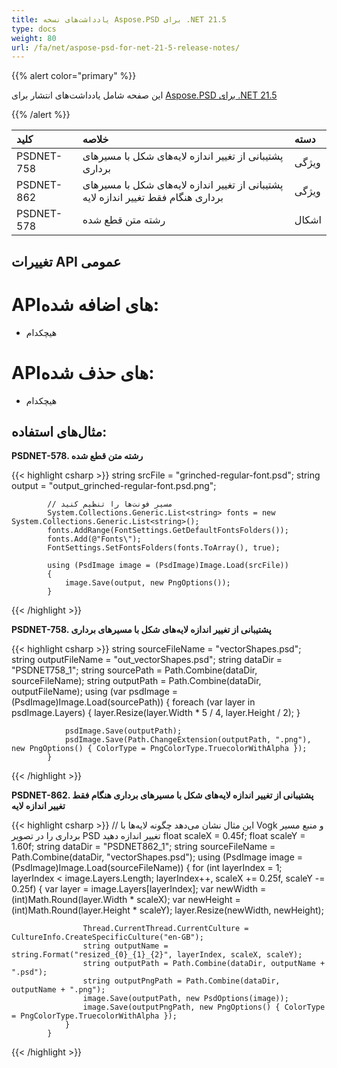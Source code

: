 ```yaml
---
title: یادداشت‌های نسخه Aspose.PSD برای .NET 21.5
type: docs
weight: 80
url: /fa/net/aspose-psd-for-net-21-5-release-notes/
---
```


{{% alert color="primary" %}}

این صفحه شامل یادداشت‌های انتشار برای [Aspose.PSD برای .NET 21.5](https://www.nuget.org/packages/Aspose.PSD/)

{{% /alert %}}

|**کلید**|**خلاصه**|**دسته**|
| :- | :- | :- |
|PSDNET-758|پشتیبانی از تغییر اندازه لایه‌های شکل با مسیر‌های برداری|ویژگی|
|PSDNET-862|پشتیبانی از تغییر اندازه لایه‌های شکل با مسیر‌های برداری هنگام فقط تغییر اندازه لایه|ویژگی|
|PSDNET-578|رشته متن قطع شده|اشکال|

## **تغییرات API عمومی**
# **API‌های اضافه شده:**
- هیچکدام

# **API‌های حذف شده:**
- هیچکدام

## **مثال‌های استفاده:**

**PSDNET-578. رشته متن قطع شده**

{{< highlight csharp >}}
            string srcFile = "grinched-regular-font.psd";
            string output = "output_grinched-regular-font.psd.png";

            // مسیر فونت‌ها را تنظیم کنید
            System.Collections.Generic.List<string> fonts = new System.Collections.Generic.List<string>();
            fonts.AddRange(FontSettings.GetDefaultFontsFolders());
            fonts.Add(@"Fonts\");
            FontSettings.SetFontsFolders(fonts.ToArray(), true);

            using (PsdImage image = (PsdImage)Image.Load(srcFile))
            {
                image.Save(output, new PngOptions());
            }
{{< /highlight >}}

**PSDNET-758. پشتیبانی از تغییر اندازه لایه‌های شکل با مسیر‌های برداری**

{{< highlight csharp >}}
            string sourceFileName = "vectorShapes.psd";
            string outputFileName = "out_vectorShapes.psd";
            string dataDir = "PSDNET758_1";
            string sourcePath = Path.Combine(dataDir, sourceFileName);
            string outputPath = Path.Combine(dataDir, outputFileName);
            using (var psdImage = (PsdImage)Image.Load(sourcePath))
            {
                foreach (var layer in psdImage.Layers)
                {
                    layer.Resize(layer.Width * 5 / 4, layer.Height / 2);
                }

                psdImage.Save(outputPath);
                psdImage.Save(Path.ChangeExtension(outputPath, ".png"), new PngOptions() { ColorType = PngColorType.TruecolorWithAlpha });
            }
{{< /highlight >}}

**PSDNET-862. پشتیبانی از تغییر اندازه لایه‌های شکل با مسیر‌های برداری هنگام فقط تغییر اندازه لایه**

{{< highlight csharp >}}
            // این مثال نشان می‌دهد چگونه لایه‌ها با Vogk و منبع مسیر برداری را در تصویر PSD تغییر اندازه دهید
            float scaleX = 0.45f;
            float scaleY = 1.60f;
            string dataDir = "PSDNET862_1";
            string sourceFileName = Path.Combine(dataDir, "vectorShapes.psd");
            using (PsdImage image = (PsdImage)Image.Load(sourceFileName))
            {
                for (int layerIndex = 1; layerIndex < image.Layers.Length; layerIndex++, scaleX += 0.25f, scaleY -= 0.25f)
                {
                    var layer = image.Layers[layerIndex];
                    var newWidth = (int)Math.Round(layer.Width * scaleX);
                    var newHeight = (int)Math.Round(layer.Height * scaleY);
                    layer.Resize(newWidth, newHeight);

                    Thread.CurrentThread.CurrentCulture = CultureInfo.CreateSpecificCulture("en-GB");
                    string outputName = string.Format("resized_{0}_{1}_{2}", layerIndex, scaleX, scaleY);
                    string outputPath = Path.Combine(dataDir, outputName + ".psd");
                    string outputPngPath = Path.Combine(dataDir, outputName + ".png");
                    image.Save(outputPath, new PsdOptions(image));
                    image.Save(outputPngPath, new PngOptions() { ColorType = PngColorType.TruecolorWithAlpha });
                }
            }
{{< /highlight >}}
